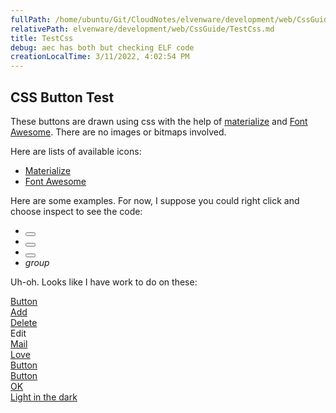 ```yaml
---
fullPath: /home/ubuntu/Git/CloudNotes/elvenware/development/web/CssGuide/TestCss.md
relativePath: elvenware/development/web/CssGuide/TestCss.md
title: TestCss
debug: aec has both but checking ELF code
creationLocalTime: 3/11/2022, 4:02:54 PM
---
```


<!-- toc -->
<!-- tocstop -->

<script defer src="https://use.fontawesome.com/releases/v5.7.2/js/all.js" integrity="sha384-0pzryjIRos8mFBWMzSSZApWtPl/5++eIfzYmTgBBmXYdhvxPc+XcFEk+zJwDgWbP" crossorigin="anonymous"></script>



## CSS Button Test

These buttons are drawn using css with the help of [materialize](https://materializecss.com/) and [Font Awesome](https://fontawesome.com/). There are no images or bitmaps involved.

Here are lists of available icons:

- [Materialize](https://materializecss.com/icons.html)
- [Font Awesome](https://fontawesome.com/icons?d=gallery)

Here are some examples. For now, I suppose you could right click and choose inspect to see the code:

- <button class="btn"><i class="fa fa-home"></i></button>
- <button class="btn"><i class="fas fa-address-book"></i></button>
- <button class="btn"><i class="fas fa-envelope"></i></button>
- <i class="material-icons">group</i>

Uh-oh. Looks like I have work to do on these:

<div><a href="" class="button">Button</a></div>
<div><a href="" class="button add">Add</a></div>
<div><a href="http://www.google.com" class="button delete">Delete</a></div>
<div><a class="button edit" onclick="SomeJavaScript()">Edit</a></div>
<div><a href="" class="button email">Mail</a></div>
<div><a href="" class="button like">Love</a></div>
<div><a href="" class="button next">Button</a></div>
<div><a href="" class="button play">Button</a></div>
<div><a href="" class="button save">OK</a></div>
<div><a href="" class="button spark">Light in the dark</a></div>


<div class="fa-4x">
  <i class="fas fa-snowman" data-fa-transform="shrink-8" style="background:MistyRose"></i>
  <i class="fas fa-snowman" style="background:MistyRose"></i>
  <i class="fas fa-snowman" data-fa-transform="grow-6" style="background:MistyRose"></i>
</div>
